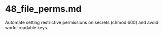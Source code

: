 # 48_file_perms.md
Automate setting restrictive permissions on secrets (chmod 600) and avoid world-readable keys.
